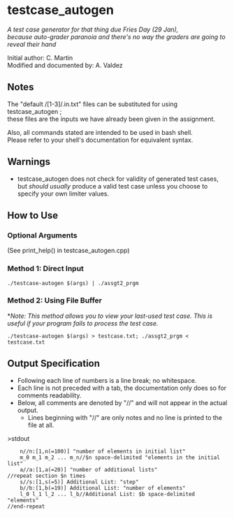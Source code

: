 # testcase_autogen
*A test case generator for that thing due Fries Day (29 Jan),  
because auto-grader paranoia and there's no way the graders are going to reveal their hand*

Initial author: C. Martin  
Modified and documented by: A. Valdez

## Notes
The "default /[1-3]/.in.txt" files can be substituted for using testcase_autogen ;  
these files are the inputs we have already been given in the assignment.

Also, all commands stated are intended to be used in bash shell.  
Please refer to your shell's documentation for equivalent syntax.

## Warnings
* testcase_autogen does not check for validity of generated test cases,  
but *should usually* produce a valid test case unless you choose to specify your own limiter values.

## How to Use
### Optional Arguments
(See print_help() in testcase_autogen.cpp)

### Method 1: Direct Input
	./testcase-autogen $(args) | ./assgt2_prgm

### Method 2: Using File Buffer
\**Note: This method allows you to view your last-used test case. This is useful if your program fails to process the test case.*

	./testcase-autogen $(args) > testcase.txt; ./assgt2_prgm < testcase.txt

## Output Specification
* Following each line of numbers is a line break; no whitespace.
* Each line is not preceded with a tab, the documentation only does so for comments readability.
* Below, all comments are denoted by "//" and will not appear in the actual output.
  * Lines beginning with "//" are only notes and no line is printed to the file at all.

\>stdout

		n//n:[1,n(=100)] "number of elements in initial list"
		m_0 m_1 m_2 ... m_n//$n space-delimited "elements in the initial list"
		a//a:[1,a(=20)] "number of additional lists"
	//repeat section $n times
		s//s:[1,s(=5)] Additional List: "step"
		b//b:[1,b(=19)] Additional List: "number of elements"
		l_0 l_1 l_2 ... l_b//Additional List: $b space-delimited "elements"
	//end-repeat
